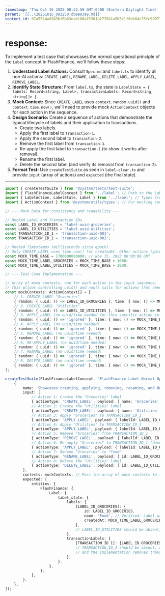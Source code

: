 ```yaml
---
timestamp: 'Thu Oct 16 2025 08:32:50 GMT-0400 (Eastern Daylight Time)'
parent: '[[..\20251016_083250.db9a93a9.md]]'
content_id: 07a5514a8943bf0b63eab186a75301b2778b1a503c1f6de84c75fc990734e065
---
```


# response:

To implement a test case that showcases the normal operational principle of the `Label` concept in FlashFinance, we'll follow these steps:

1. **Understand Label Actions:** Consult `Spec.md` and `label.ts` to identify all non-AI actions: `CREATE_LABEL`, `RENAME_LABEL`, `DELETE_LABEL`, `APPLY_LABEL`, `REMOVE_LABEL`.
2. **Identify State Structure:** From `label.ts`, the state is `LabelState = { labels: Record<string, Label>, transactionLabels: Record<string, string[]> }`.
3. **Mock Context:** Since `CREATE_LABEL` uses `context.random.uuid()` and `context.time.now()`, we'll need to provide mock `ActionContext` objects for each action in the sequence.
4. **Design Scenario:** Create a sequence of actions that demonstrate the typical lifecycle of labels and their application to transactions.
   * Create two labels.
   * Apply the first label to `transaction-1`.
   * Apply the second label to `transaction-2`.
   * Remove the first label from `transaction-1`.
   * Re-apply the first label to `transaction-1` (to show it works after removal).
   * Rename the first label.
   * Delete the second label (and verify its removal from `transaction-2`).
5. **Format Test:** Use `createTestSuite` as seen in `label-clear.ts` and provide `input` (array of actions) and `expected` (the final state).

***

```typescript
import { createTestSuite } from '@system/tests/test-suite';
import { FlashFinanceLabelConcept } from '../label'; // Path to the Label concept implementation
import { LabelAction, LabelState, Label } from '../label'; // Types from the Label concept
import { ActionContext } from '@system/utils/types'; // For mocking context

// --- Mock Data for consistency and readability ---

// Mocked Label and Transaction IDs
const LABEL_ID_GROCERIES = 'label-uuid-groceries';
const LABEL_ID_UTILITIES = 'label-uuid-utilities';
const TRANSACTION_ID_1 = 'transaction-uuid-001';
const TRANSACTION_ID_2 = 'transaction-uuid-002';

// Mocked Timestamps (milliseconds since epoch)
// Only CREATE_LABEL uses time.now() for createdAt. Other actions typically don't store new timestamps.
const MOCK_TIME_BASE = 1700000000000; // Nov 15, 2023 00:00:00 GMT
const MOCK_TIME_LABEL_GROCERIES = MOCK_TIME_BASE + 1000;
const MOCK_TIME_LABEL_UTILITIES = MOCK_TIME_BASE + 2000;

// --- Test Case Implementation ---

// Array of mock contexts, one for each action in the input sequence.
// This allows controlling uuid() and now() calls for actions that need them.
const mockContexts: ActionContext[] = [
    // 1. CREATE_LABEL "Groceries"
    { random: { uuid: () => LABEL_ID_GROCERIES }, time: { now: () => MOCK_TIME_LABEL_GROCERIES } },
    // 2. CREATE_LABEL "Utilities"
    { random: { uuid: () => LABEL_ID_UTILITIES }, time: { now: () => MOCK_TIME_LABEL_UTILITIES } },
    // 3. APPLY_LABEL (no uuid/time needed for this specific action in label.ts)
    { random: { uuid: () => 'ignored' }, time: { now: () => MOCK_TIME_BASE } },
    // 4. APPLY_LABEL (no uuid/time needed)
    { random: { uuid: () => 'ignored' }, time: { now: () => MOCK_TIME_BASE } },
    // 5. REMOVE_LABEL (no uuid/time needed)
    { random: { uuid: () => 'ignored' }, time: { now: () => MOCK_TIME_BASE } },
    // 6. RE-APPLY_LABEL (no uuid/time needed)
    { random: { uuid: () => 'ignored' }, time: { now: () => MOCK_TIME_BASE } },
    // 7. RENAME_LABEL (no uuid/time needed)
    { random: { uuid: () => 'ignored' }, time: { now: () => MOCK_TIME_BASE } },
    // 8. DELETE_LABEL (no uuid/time needed)
    { random: { uuid: () => 'ignored' }, time: { now: () => MOCK_TIME_BASE } },
];

createTestSuite(FlashFinanceLabelConcept, 'FlashFinance Label Normal Operations', [
    {
        name: 'Showcases creating, applying, removing, renaming, and deleting labels',
        input: [
            // Action 1: Create the "Groceries" label
            { actionType: 'CREATE_LABEL', payload: { name: 'Groceries' } },
            // Action 2: Create the "Utilities" label
            { actionType: 'CREATE_LABEL', payload: { name: 'Utilities' } },
            // Action 3: Apply "Groceries" to TRANSACTION_ID_1
            { actionType: 'APPLY_LABEL', payload: { labelId: LABEL_ID_GROCERIES, transactionId: TRANSACTION_ID_1 } },
            // Action 4: Apply "Utilities" to TRANSACTION_ID_2
            { actionType: 'APPLY_LABEL', payload: { labelId: LABEL_ID_UTILITIES, transactionId: TRANSACTION_ID_2 } },
            // Action 5: Remove "Groceries" from TRANSACTION_ID_1
            { actionType: 'REMOVE_LABEL', payload: { labelId: LABEL_ID_GROCERIES, transactionId: TRANSACTION_ID_1 } },
            // Action 6: Re-apply "Groceries" to TRANSACTION_ID_1 (demonstrates re-application)
            { actionType: 'APPLY_LABEL', payload: { labelId: LABEL_ID_GROCERIES, transactionId: TRANSACTION_ID_1 } },
            // Action 7: Rename "Groceries" to "Food"
            { actionType: 'RENAME_LABEL', payload: { id: LABEL_ID_GROCERIES, newName: 'Food' } },
            // Action 8: Delete the "Utilities" label
            { actionType: 'DELETE_LABEL', payload: { id: LABEL_ID_UTILITIES } },
        ],
        contexts: mockContexts, // Pass the array of mock contexts to the test runner
        expected: {
            entities: {
                FlashFinance: {
                    Label: {
                        label_state: {
                            labels: {
                                [LABEL_ID_GROCERIES]: {
                                    id: LABEL_ID_GROCERIES,
                                    name: 'Food', // Verified: Label was renamed
                                    createdAt: MOCK_TIME_LABEL_GROCERIES,
                                },
                                // LABEL_ID_UTILITIES should be absent, as it was deleted.
                            },
                            transactionLabels: {
                                [TRANSACTION_ID_1]: [LABEL_ID_GROCERIES], // Verified: Re-applied label is present
                                // TRANSACTION_ID_2 should be absent, as its only label (LABEL_ID_UTILITIES) was deleted,
                                // and the implementation removes transaction entries if their label array becomes empty.
                            },
                        },
                    },
                },
            },
        },
    },
]);
```
